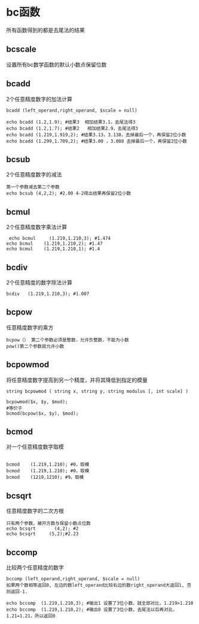 # bc函数

所有函数得到的都是去尾法的结果

## bcscale

设置所有bc数学函数的默认小数点保留位数


## bcadd
2个任意精度数字的加法计算
```
bcadd (left_operand,right_operand, $scale = null)

echo bcadd (1.2,1.9); #结果3  相加结果3.1，去尾法得3
echo bcadd (1.2,1.7); #结果2   相加结果2.9，去尾法得3
echo bcadd (1.219,1.919,2); #结果3.13，3.138，去掉最后一个，再保留2位小数
echo bcadd (1.299,1.709,2); #结果3.00 ，3.008 去掉最后一个，再保留2位小数

```

## bcsub
 2个任意精度数字的减法
```
第一个参数减去第二个参数
echo bcsub (4,2,2); #2.00 4-2得出结果再保留2位小数
```

## bcmul
2个任意精度数字乘法计算
```
 echo bcmul     (1.219,1.210,3); #1.474
echo bcmul    (1.219,1.210,2); #1.47
echo bcmul    (1.219,1.210,1); #1.4
```

## bcdiv
2个任意精度的数字除法计算
```
bcdiv   (1.219,1.210,3); #1.007
```

## bcpow
任意精度数字的乘方
```
bcpow（） 第二个参数必须是整数，允许负整数，不能为小数
pow()第二个参数就允许小数
```

## bcpowmod
将任意精度数字提高到另一个精度，并将其降低到指定的模量
```
string bcpowmod ( string x, string y, string modulus [, int scale] )

bcpowmod($x, $y, $mod);
#等价于
bcmod(bcpow($x, $y), $mod);
```

## bcmod
对一个任意精度数字取模
```

bcmod    (1.219,1.210); #0，取模
bcmod    (1.219,1.210); #0，取模
bcmod    (1219,1210); #9，取模
```


## bcsqrt
任意精度数字的二次方根
```
只有两个参数，被开方数与保留小数点位数
echo bcsqrt       (4,2); #2
echo bcsqrt     (5,2);#2.23
```
## bccomp

比较两个任意精度的数字
```
bccomp (left_operand,right_operand, $scale = null)
如果两个数相等返回0, 左边的数left_operand比较右边的数right_operand大返回1, 否则返回-1.

echo bccomp  (1.219,1.210,3); #输出1 设置了3位小数，就全部对比，1.219>1.210
echo bccomp  (1.219,1.210,2); #输出0 设置了3位小数，去尾法以后再对比，1.21=1.21，所以返回0
```
